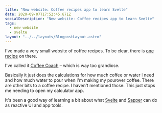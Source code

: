 ```yaml
---
title: "New website: Coffee recipes app to learn Svelte"
date: 2020-09-07T17:52:45.871Z
socialDescription: "New website: Coffee recipes app to learn Svelte"
tags:
  - new website
  - svelte
layout: "../../layouts/BlogpostLayout.astro"
---
```

I've made a very small website of coffee recipes. To be clear, there is [one recipe](https://coffee-coach.netlify.app/v60-by-james-hoffman) on there.

I've called it [Coffee Coach](https://coffee-coach.netlify.app/) – which is way too grandiose.

Basically it just does the calculations for how much coffee or water I need and how much water to pour when I'm making my pourover coffee. There are other bits to a coffee recipe. I haven't mentioned those. This just stops me needing to open my calculator app.

It's been a good way of learning a bit about what [Svelte](https://svelte.dev/) and [Sapper](https://sapper.svelte.dev/) can do as reactive UI and app tools.